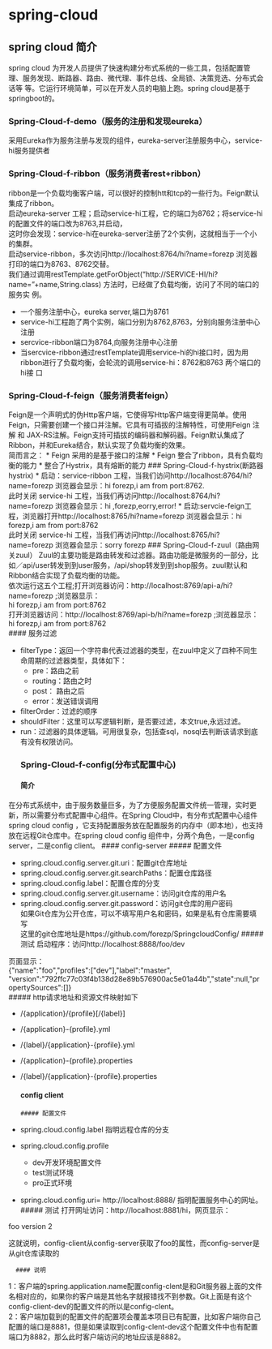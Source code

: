 # spring-cloud
  ## spring cloud 简介
   spring cloud 为开发人员提供了快速构建分布式系统的一些工具，包括配置管理、服务发现、断路器、路由、微代理、事件总线、全局锁、决策竞选、分布式会话等   等。它运行环境简单，可以在开发人员的电脑上跑。spring cloud是基于springboot的。  
  ### Spring-Cloud-f-demo（服务的注册和发现eureka） 
   采用Eureka作为服务注册与发现的组件，eureka-server注册服务中心，service-hi服务提供者
  ### Spring-Cloud-f-ribbon（服务消费者rest+ribbon）
   ribbon是一个负载均衡客户端，可以很好的控制htt和tcp的一些行为。Feign默认集成了ribbon。  
   启动eureka-server 工程；启动service-hi工程，它的端口为8762；将service-hi的配置文件的端口改为8763,并启动，  
   这时你会发现：service-hi在eureka-server注册了2个实例，这就相当于一个小的集群。  
   启动service-ribbon，多次访问http://localhost:8764/hi?name=forezp 浏览器打印的端口为8763、8762交替。  
   我们通过调用restTemplate.getForObject(“http://SERVICE-HI/hi?name=”+name,String.class) 方法时，已经做了负载均衡，访问了不同的端口的服务实      例。
  * 一个服务注册中心，eureka server,端口为8761
  * service-hi工程跑了两个实例，端口分别为8762,8763，分别向服务注册中心注册
  * sercvice-ribbon端口为8764,向服务注册中心注册
  * 当sercvice-ribbon通过restTemplate调用service-hi的hi接口时，因为用ribbon进行了负载均衡，会轮流的调用service-hi：8762和8763 两个端口的hi接 口
  ### Spring-Cloud-f-feign（服务消费者feign）
   Feign是一个声明式的伪Http客户端，它使得写Http客户端变得更简单。使用Feign，只需要创建一个接口并注解。它具有可插拔的注解特性，可使用Feign 注解     和 JAX-RS注解。Feign支持可插拔的编码器和解码器。Feign默认集成了Ribbon，并和Eureka结合，默认实现了负载均衡的效果。  
      简而言之：
    * Feign 采用的是基于接口的注解
    * Feign 整合了ribbon，具有负载均衡的能力
    * 整合了Hystrix，具有熔断的能力
    ### Spring-Cloud-f-hystrix(断路器hystrix)
    * 启动：service-ribbon 工程，当我们访问http://localhost:8764/hi?name=forezp 浏览器会显示：hi forezp,i am from port:8762.  
      此时关闭 service-hi 工程，当我们再访问http://localhost:8764/hi?name=forezp 浏览器会显示：hi ,forezp,eorry,error!
    * 启动:servcie-feign工程，浏览器打开http://localhost:8765/hi?name=forezp 浏览器会显示：hi forezp,i am from port:8762  
      此时关闭 service-hi 工程，当我们再访问http://localhost:8765/hi?name=forezp 浏览器会显示：sorry forezp
    ### Spring-Cloud-f-zuul（路由网关zuul）
  Zuul的主要功能是路由转发和过滤器。路由功能是微服务的一部分，比如／api/user转发到到user服务，/api/shop转发到到shop服务。zuul默认和Ribbon结合实现了负载均衡的功能。  
  依次运行这五个工程;打开浏览器访问：http://localhost:8769/api-a/hi?name=forezp ;浏览器显示：  
  hi forezp,i am from port:8762  
  打开浏览器访问：http://localhost:8769/api-b/hi?name=forezp ;浏览器显示：  
  hi forezp,i am from port:8762  
    #### 服务过滤
  * filterType：返回一个字符串代表过滤器的类型，在zuul中定义了四种不同生命周期的过滤器类型，具体如下：
    + pre：路由之前
    + routing：路由之时
    + post： 路由之后
    + error：发送错误调用
  * filterOrder：过滤的顺序
  * shouldFilter：这里可以写逻辑判断，是否要过滤，本文true,永远过滤。
  * run：过滤器的具体逻辑。可用很复杂，包括查sql，nosql去判断该请求到底有没有权限访问。
    ### Spring-Cloud-f-config(分布式配置中心)
      #### 简介
  在分布式系统中，由于服务数量巨多，为了方便服务配置文件统一管理，实时更新，所以需要分布式配置中心组件。在Spring Cloud中，有分布式配置中心组件spring cloud config ，它支持配置服务放在配置服务的内存中（即本地），也支持放在远程Git仓库中。在spring cloud config 组件中，分两个角色，一是config server，二是config client。
      #### config-server
        ##### 配置文件
  * spring.cloud.config.server.git.uri：配置git仓库地址
  * spring.cloud.config.server.git.searchPaths：配置仓库路径
  * spring.cloud.config.label：配置仓库的分支
  * spring.cloud.config.server.git.username：访问git仓库的用户名
  * spring.cloud.config.server.git.password：访问git仓库的用户密码  
  如果Git仓库为公开仓库，可以不填写用户名和密码，如果是私有仓库需要填写  
  这里的git仓库地址是https://github.com/forezp/SpringcloudConfig/
        ##### 测试
  启动程序：访问http://localhost:8888/foo/dev  
  
  页面显示：  
  {"name":"foo","profiles":["dev"],"label":"master",
"version":"792ffc77c03f4b138d28e89b576900ac5e01a44b","state":null,"propertySources":[]}  
        ##### http请求地址和资源文件映射如下
  * /{application}/{profile}[/{label}]
  * /{application}-{profile}.yml
  * /{label}/{application}-{profile}.yml
  * /{application}-{profile}.properties
  * /{label}/{application}-{profile}.properties
      #### config client  
        ##### 配置文件
  * spring.cloud.config.label 指明远程仓库的分支

  * spring.cloud.config.profile

    + dev开发环境配置文件
    + test测试环境
    + pro正式环境
  * spring.cloud.config.uri= http://localhost:8888/  指明配置服务中心的网址。  
        ##### 测试
  打开网址访问：http://localhost:8881/hi，网页显示：  

  foo version 2    

  这就说明，config-client从config-server获取了foo的属性，而config-server是从git仓库读取的
  
      #### 说明
  1：客户端的spring.application.name配置config-clent是和Git服务器上面的文件名相对应的，如果你的客户端是其他名字就报错找不到参数。Git上面是有这个config-client-dev的配置文件的所以是config-clent。  
  2：客户端加载到的配置文件的配置项会覆盖本项目已有配置，比如客户端你自己配置的端口是8881，但是如果读取到config-clent-dev这个配置文件中也有配置端口为8882，那么此时客户端访问的地址应该是8882。

  

  


